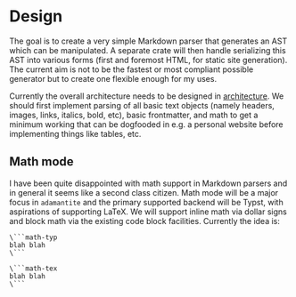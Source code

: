# Design

The goal is to create a very simple Markdown parser that generates an AST which
can be manipulated. A separate crate will then handle serializing this AST into
various forms (first and foremost HTML, for static site generation). The
current aim is not to be the fastest or most compliant possible generator but
to create one flexible enough for my uses.

Currently the overall architecture needs to be designed in
[architecture](./architecture.md). We should first implement parsing of all
basic text objects (namely headers, images, links, italics, bold, etc), basic
frontmatter, and math to get a minimum working that can be dogfooded in e.g. a
personal website before implementing things like tables, etc.

## Math mode

I have been quite disappointed with math support in Markdown parsers and in
general it seems like a second class citizen. Math mode will be a major focus
in `adamantite` and the primary supported backend will be Typst, with
aspirations of supporting LaTeX. We will support inline math via dollar signs
and block math via the existing code block facilities. Currently the idea is:

```text
\```math-typ
blah blah
\```

\```math-tex
blah blah
\```
```
